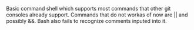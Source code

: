 Basic command shell which supports most commands that other git consoles already support. Commands that do not workas of now are || and possibly &&. Bash also fails to recognize comments inputed into it.
